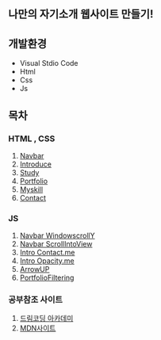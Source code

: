 ## 나만의 자기소개 웹사이트 만들기!

## 개발환경
* Visual Stdio Code
* Html
* Css
* Js

## 목차
### HTML , CSS
1. [Navbar](https://github.com/Kimginam97/WebSitePortpolio/blob/master/Summary/1.Navbar.md)
2. [Introduce](https://github.com/Kimginam97/WebSitePortpolio/blob/master/Summary/2.Introduce.md)
3. [Study](https://github.com/Kimginam97/WebSitePortpolio/blob/master/Summary/3.Study.md)
4. [Portfolio](https://github.com/Kimginam97/WebSitePortpolio/blob/master/Summary/4.Portfolio.md)
5. [Myskill](https://github.com/Kimginam97/WebSitePortpolio/blob/master/Summary/5.Myskill.md)
6. [Contact](https://github.com/Kimginam97/WebSitePortpolio/blob/master/Summary/6.Contact.md)

### JS
1. [Navbar WindowscrollY](https://github.com/Kimginam97/WebSitePortpolio/blob/master/Summary/JS.1Navbar.md)
2. [Navbar ScrollIntoView](https://github.com/Kimginam97/WebSitePortpolio/blob/master/Summary/JS.2ScrollTo.md)
3. [Intro Contact.me](https://github.com/Kimginam97/WebSitePortpolio/blob/master/Summary/JS.3Contact.md)
4. [Intro Opacity.me](https://github.com/Kimginam97/WebSitePortpolio/blob/master/Summary/JS.4IntroOpacity.md)
5. [ArrowUP](https://github.com/Kimginam97/WebSitePortpolio/blob/master/Summary/JS.5ArrowUp.md)
6. [PortfolioFiltering](https://github.com/Kimginam97/WebSitePortpolio/blob/master/Summary/JS.6PortfolioFilter.md)

### 공부참조 사이트
1. [드림코딩 아카데미](https://academy.dream-coding.com/collections)
2. [MDN사이트](https://developer.mozilla.org/ko/docs/Web/JavaScript)
